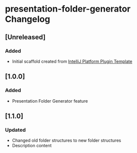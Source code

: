 <!-- Keep a Changelog guide -> https://keepachangelog.com -->

# presentation-folder-generator Changelog

## [Unreleased]
### Added
- Initial scaffold created from [IntelliJ Platform Plugin Template](https://github.com/JetBrains/intellij-platform-plugin-template)

## [1.0.0]
### Added
- Presentation Folder Generator feature

## [1.1.0]
### Updated
- Changed old folder structures to new folder structures
- Description content
